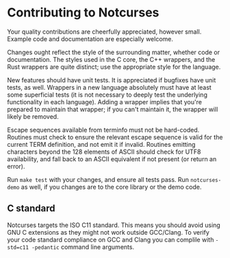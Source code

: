 # Contributing to Notcurses

Your quality contributions are cheerfully appreciated, however small. Example
code and documentation are especially welcome.

Changes ought reflect the style of the surrounding matter, whether code or
documentation. The styles used in the C core, the C++ wrappers, and the Rust
wrappers are quite distinct; use the appropriate style for the language.

New features should have unit tests. It is appreciated if bugfixes have
unit tests, as well. Wrappers in a new language absolutely must have at
least some superficial tests (it is not necessary to deeply test the
underlying functionality in each language). Adding a wrapper implies that
you're prepared to maintain that wrapper; if you can't maintain it, the wrapper
will likely be removed.

Escape sequences available from terminfo must not be hard-coded. Routines must
check to ensure the relevant escape sequence is valid for the current TERM
definition, and not emit it if invalid. Routines emitting characters beyond
the 128 elements of ASCII should check for UTF8 availability, and fall back to
an ASCII equivalent if not present (or return an error).

Run `make test` with your changes, and ensure all tests pass. Run
`notcurses-demo` as well, if you changes are to the core library or the
demo code.

## C standard
Notcurses targets the ISO C11 standard. This means you should avoid using
GNU C extensions as they might not work outside GCC/Clang. To verify your code
standard compliance on GCC and Clang you can complile with `-std=c11 -pedantic`
command line arguments.
